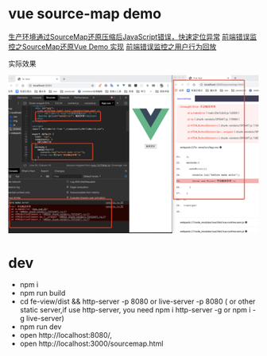 <!--
 * @Author: hucheng
 * @Date: 2020-04-28 00:15:39
 * @Description: here is des
 -->
# vue source-map demo

[生产环境通过SourceMap还原压缩后JavaScript错误，快速定位异常](https://zhuanlan.zhihu.com/p/64033141)
[前端错误监控之SourceMap还原Vue Demo 实现](https://zhuanlan.zhihu.com/p/136840107)
[前端错误监控之用户行为回放](https://zhuanlan.zhihu.com/p/136840753)

实际效果

![效果](./sourcemap.png)


# dev

- npm i
- npm run build
- cd fe-view/dist  && http-server -p 8080 or live-server -p 8080 ( or other static server,if use http-server, you need npm i http-server -g or npm i -g live-server)
- npm run dev 
- open http://localhost:8080/,
- open http://localhost:3000/sourcemap.html 